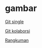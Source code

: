 # gambar

[Git single](https://github.com/T41K41/tekn-cloud-computing/blob/13e65de6611d87c4e973e84aa35e7c4a4cfe3f92/minggu-01/git-single.md)

[Git kolaborsi](https://github.com/T41K41/tekn-cloud-computing/blob/13e65de6611d87c4e973e84aa35e7c4a4cfe3f92/minggu-01/git-kolaborasi.md)

[Rangkuman](https://github.com/T41K41/tekn-cloud-computing/blob/6fa0fe787db698a5b2b9f4834f221eff37e70c34/minggu-01/rangkuman-cloud-computing.md)
